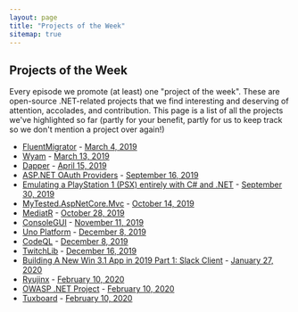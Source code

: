 ```yaml
---
layout: page
title: "Projects of the Week"
sitemap: true
---
```


## Projects of the Week

Every episode we promote (at least) one "project of the week".
These are open-source .NET-related projects that we find interesting and deserving of attention, accolades, and contribution.
This page is a list of all the projects we've highlighted so far (partly for your benefit, partly for us to keep track so we don't mention a project over again!)

* [FluentMigrator](https://github.com/fluentmigrator/fluentmigrator) - [March 4, 2019](https://www.dotnetbytes.fm/1)
* [Wyam](https://wyam.io/) - [March 13, 2019](https://www.dotnetbytes.fm/2)
* [Dapper](https://stackexchange.github.io/Dapper/) - [April 15, 2019](https://www.dotnetbytes.fm/4)
* [ASP.NET OAuth Providers](https://github.com/aspnet-contrib/AspNet.Security.OAuth.Providers) - [September 16, 2019](https://www.dotnetbytes.fm/7)
* [Emulating a PlayStation 1 (PSX) entirely with C# and .NET](https://www.hanselman.com/blog/EmulatingAPlayStation1PSXEntirelyWithCAndNET.aspx) - [September 30, 2019](https://www.dotnetbytes.fm/8)
* [MyTested.AspNetCore.Mvc](https://github.com/ivaylokenov/MyTested.AspNetCore.Mvc) - [October 14, 2019](https://www.dotnetbytes.fm/9)
* [MediatR](https://github.com/jbogard/MediatR) - [October 28, 2019](https://www.dotnetbytes.fm/10)
* [ConsoleGUI](https://github.com/TomaszRewak/C-sharp-console-gui-framework) - [November 11, 2019](https://www.dotnetbytes.fm/11)
* [Uno Platform](https://platform.uno/) - [December 8, 2019](https://www.dotnetbytes.fm/12)
* [CodeQL](https://securitylab.github.com/tools/codeql) - [December 8, 2019](https://www.dotnetbytes.fm/12)
* [TwitchLib](https://github.com/TwitchLib/TwitchLib) - [December 16, 2019](https://www.dotnetbytes.fm/13)
* [Building A New Win 3.1 App in 2019 Part 1: Slack Client](http://yeokhengmeng.com/2019/12/building-a-new-win-3-1-app-in-2019-part-1-slack-client/) - [January 27, 2020](https://www.dotnetbytes.fm/14)
* [Ryujinx](https://github.com/Ryujinx/Ryujinx) - [February 10, 2020](https://www.dotnetbytes.fm/15)
* [OWASP .NET Project](https://twitter.com/sempf) - [February 10, 2020](https://www.dotnetbytes.fm/15)
* [Tuxboard](https://github.com/jdanylko/Tuxboard) - [February 10, 2020](https://www.dotnetbytes.fm/15)
